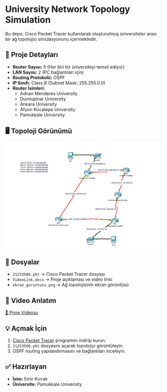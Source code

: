 # University Network Topology Simulation

Bu depo, Cisco Packet Tracer kullanılarak oluşturulmuş üniversiteler arası bir ağ topolojisi simülasyonunu içermektedir.

## 📌 Proje Detayları

- **Router Sayısı:** 5 (Her biri bir üniversiteyi temsil ediyor)
- **LAN Sayısı:** 2 (PC bağlantıları için)
- **Routing Protokolü:** OSPF
- **IP Sınıfı:** Class B (Subnet Mask: 255.255.0.0)
- **Router İsimleri:**
  - Adnan Menderes University
  - Dumlupinar University
  - Ankara University
  - Afyon Kocatepe University
  - Pamukkale University

## 🖥 Topoloji Görünümü

![Network Topology](ekran_goruntusu.png)

## 📂 Dosyalar

- `21253506.pkt` → Cisco Packet Tracer dosyası
- `VideoLink.docx` → Proje açıklaması ve video linki
- `ekran_goruntusu.png` → Ağ topolojisinin ekran görüntüsü

## 🎥 Video Anlatım

[🔗 Proje Videosu](https://drive.google.com/drive/folders/11iviorddfa9sVoJWGwa_X_jTty-LWU8Y?usp=sharing)

## 💡 Açmak İçin

1. [Cisco Packet Tracer](https://www.netacad.com/courses/packet-tracer) programını indirip kurun.
2. `21253506.pkt` dosyasını açarak topolojiyi görüntüleyin.
3. OSPF routing yapılandırmasını ve bağlantıları inceleyin.

## ✅ Hazırlayan

- **İsim:** Emir Kıvrak
- **Üniversite:** Pamukkale University
